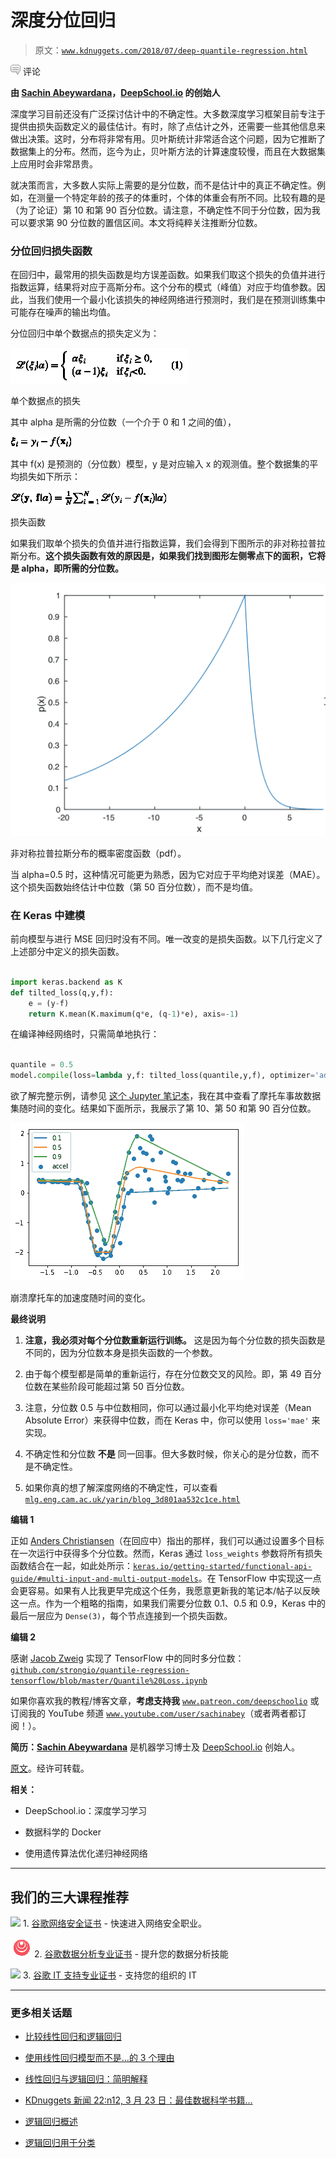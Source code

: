# 深度分位回归

> 原文：[`www.kdnuggets.com/2018/07/deep-quantile-regression.html`](https://www.kdnuggets.com/2018/07/deep-quantile-regression.html)

![c](img/3d9c022da2d331bb56691a9617b91b90.png) 评论

**由 [Sachin Abeywardana](https://www.linkedin.com/in/sachinabeywardana/)，[DeepSchool.io](http://DeepSchool.io) 的创始人**

深度学习目前还没有广泛探讨估计中的不确定性。大多数深度学习框架目前专注于提供由损失函数定义的最佳估计。有时，除了点估计之外，还需要一些其他信息来做出决策。这时，分布将非常有用。贝叶斯统计非常适合这个问题，因为它推断了数据集上的分布。然而，迄今为止，贝叶斯方法的计算速度较慢，而且在大数据集上应用时会非常昂贵。

就决策而言，大多数人实际上需要的是分位数，而不是估计中的真正不确定性。例如，在测量一个特定年龄的孩子的体重时，个体的体重会有所不同。比较有趣的是（为了论证）第 10 和第 90 百分位数。请注意，不确定性不同于分位数，因为我可以要求第 90 分位数的置信区间。本文将纯粹关注推断分位数。

### 分位回归损失函数

在回归中，最常用的损失函数是均方误差函数。如果我们取这个损失的负值并进行指数运算，结果将对应于高斯分布。这个分布的模式（峰值）对应于均值参数。因此，当我们使用一个最小化该损失的神经网络进行预测时，我们是在预测训练集中可能存在噪声的输出均值。

分位回归中单个数据点的损失定义为：

![](img/40bfe34e63f6ca33ef68a47761ff042a.png)

单个数据点的损失

其中 alpha 是所需的分位数（一个介于 0 和 1 之间的值），

![](img/e2b5a8b41ef98af888d44ee4d2dd50bc.png)

其中 f(x) 是预测的（分位数）模型，y 是对应输入 x 的观测值。整个数据集的平均损失如下所示：

![](img/f1f0c04d829a5a7470942307398b8560.png)

损失函数

如果我们取单个损失的负值并进行指数运算，我们会得到下图所示的非对称拉普拉斯分布。**这个损失函数有效的原因是，如果我们找到图形左侧零点下的面积，它将是 alpha，即所需的分位数。**

![](img/d4b53cd78dff1dae2ba8d6546aa00ee3.png)

非对称拉普拉斯分布的概率密度函数（pdf）。

当 alpha=0.5 时，这种情况可能更为熟悉，因为它对应于平均绝对误差（MAE）。这个损失函数始终估计中位数（第 50 百分位数），而不是均值。

### 在 Keras 中建模

前向模型与进行 MSE 回归时没有不同。唯一改变的是损失函数。以下几行定义了上述部分中定义的损失函数。

```py

import keras.backend as K
def tilted_loss(q,y,f):
    e = (y-f)
    return K.mean(K.maximum(q*e, (q-1)*e), axis=-1)
```

在编译神经网络时，只需简单地执行：

```py

quantile = 0.5
model.compile(loss=lambda y,f: tilted_loss(quantile,y,f), optimizer='adagrad')
```

欲了解完整示例，请参见 [这个 Jupyter 笔记本](https://github.com/sachinruk/KerasQuantileModel/blob/master/Keras%20Quantile%20Model.ipynb)，我在其中查看了摩托车事故数据集随时间的变化。结果如下面所示，我展示了第 10、第 50 和第 90 百分位数。

![](img/da4fd8f5e51325a415feff9c2ca70f14.png)

崩溃摩托车的加速度随时间的变化。

**最终说明**

1.  **注意，我必须对每个分位数重新运行训练。** 这是因为每个分位数的损失函数是不同的，因为分位数本身是损失函数的一个参数。

1.  由于每个模型都是简单的重新运行，存在分位数交叉的风险。即，第 49 百分位数在某些阶段可能超过第 50 百分位数。

1.  注意，分位数 0.5 与中位数相同，你可以通过最小化平均绝对误差（Mean Absolute Error）来获得中位数，而在 Keras 中，你可以使用 `loss='mae'` 来实现。

1.  不确定性和分位数 **不是** 同一回事。但大多数时候，你关心的是分位数，而不是不确定性。

1.  如果你真的想了解深度网络的不确定性，可以查看 [`mlg.eng.cam.ac.uk/yarin/blog_3d801aa532c1ce.html`](http://mlg.eng.cam.ac.uk/yarin/blog_3d801aa532c1ce.html)

**编辑 1**

正如 [Anders Christiansen](https://medium.com/@andersasac?source=post_info_responses---------0----------------)（在回应中）指出的那样，我们可以通过设置多个目标在一次运行中获得多个分位数。然而，Keras 通过 `loss_weights` 参数将所有损失函数结合在一起，如此处所示：[`keras.io/getting-started/functional-api-guide/#multi-input-and-multi-output-models`](https://keras.io/getting-started/functional-api-guide/#multi-input-and-multi-output-models)。在 TensorFlow 中实现这一点会更容易。如果有人比我更早完成这个任务，我愿意更新我的笔记本/帖子以反映这一点。作为一个粗略的指南，如果我们需要分位数 0.1、0.5 和 0.9，Keras 中的最后一层应为 `Dense(3)`，每个节点连接到一个损失函数。

**编辑 2**

感谢 [Jacob Zweig](https://medium.com/@jacob.zweig?source=post_info_responses---------1----------------) 实现了 TensorFlow 中的同时多分位数： [`github.com/strongio/quantile-regression-tensorflow/blob/master/Quantile%20Loss.ipynb`](https://github.com/strongio/quantile-regression-tensorflow/blob/master/Quantile%20Loss.ipynb)

如果你喜欢我的教程/博客文章，**考虑支持我** [`www.patreon.com/deepschoolio`](https://www.patreon.com/deepschoolio) 或订阅我的 YouTube 频道 [`www.youtube.com/user/sachinabey`](https://www.youtube.com/user/sachinabey)（或者两者都订阅！）。

**简历：[Sachin Abeywardana](https://www.linkedin.com/in/sachinabeywardana/)** 是机器学习博士及 [DeepSchool.io](http://DeepSchool.io) 创始人。

[原文](https://towardsdatascience.com/deep-quantile-regression-c85481548b5a)。经许可转载。

**相关：**

+   DeepSchool.io：深度学习学习

+   数据科学的 Docker

+   使用遗传算法优化递归神经网络

* * *

## 我们的三大课程推荐

![](img/0244c01ba9267c002ef39d4907e0b8fb.png) 1\. [谷歌网络安全证书](https://www.kdnuggets.com/google-cybersecurity) - 快速进入网络安全职业。

![](img/e225c49c3c91745821c8c0368bf04711.png) 2\. [谷歌数据分析专业证书](https://www.kdnuggets.com/google-data-analytics) - 提升您的数据分析技能

![](img/0244c01ba9267c002ef39d4907e0b8fb.png) 3\. [谷歌 IT 支持专业证书](https://www.kdnuggets.com/google-itsupport) - 支持您的组织的 IT

* * *

### 更多相关话题

+   [比较线性回归和逻辑回归](https://www.kdnuggets.com/2022/11/comparing-linear-logistic-regression.html)

+   [使用线性回归模型而不是…的 3 个理由](https://www.kdnuggets.com/2021/08/3-reasons-linear-regression-instead-neural-networks.html)

+   [线性回归与逻辑回归：简明解释](https://www.kdnuggets.com/2022/03/linear-logistic-regression-succinct-explanation.html)

+   [KDnuggets 新闻 22:n12, 3 月 23 日：最佳数据科学书籍…](https://www.kdnuggets.com/2022/n12.html)

+   [逻辑回归概述](https://www.kdnuggets.com/2022/02/overview-logistic-regression.html)

+   [逻辑回归用于分类](https://www.kdnuggets.com/2022/04/logistic-regression-classification.html)
